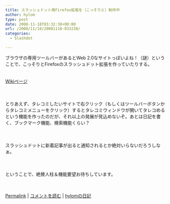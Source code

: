 ```yaml
---
title: スラッシュドット用Firefox拡張を（こっそりと）制作中
author: hylom
type: post
date: 2008-11-18T03:32:38+00:00
url: /2008/11/18/20081118-033238/
categories:
  - Slashdot

---
```

ブラウザの専用ツールバーがあるとWeb 2.0なサイトっぽいよね！（謎）ということで、こっそりとFirefoxのスラッシュドット拡張を作っていたりする。  
</br>   
  [Wikiページ][1] </br>  
</br>   
とりあえず、タレコミしたいサイトで右クリック（もしくはツールバーボタンからタレコミメニューをクリック）するとタレコミウィンドウが開いてタレコめるという機能を作ったのだが、それ以上の発展が見込めないぞ。あとは日記を書く、ブックマーク機能、検索機能くらい？</br>  
</br>   
スラッシュドットに新着記事が出ると通知されるとか絶対いらないだろうしなぁ。</br>  
</br>   
ということで、絶賛人柱＆機能要望お待ちしています。</br>  
</br> 

   [Permalink][2] |    [コメントを読む][3] |    [hylomの日記][4] 

</br>

 [1]: http://sourceforge.jp/projects/slashdotext/wiki/FrontPage
 [2]: http://slashdot.jp/~hylom/journal/458754
 [3]: http://slashdot.jp/~hylom/journal/458754#acomments
 [4]: http://slashdot.jp/~hylom/journal/